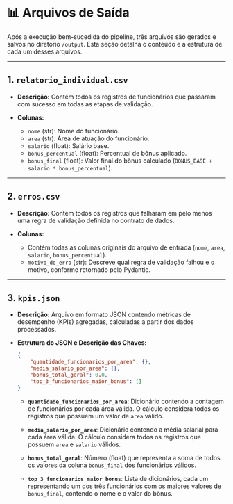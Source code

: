 # 📊 Arquivos de Saída

Após a execução bem-sucedida do pipeline, três arquivos são gerados e salvos no diretório `/output`. Esta seção detalha o conteúdo e a estrutura de cada um desses arquivos.

---

## 1. `relatorio_individual.csv`

* **Descrição:** Contém todos os registros de funcionários que passaram com sucesso em todas as etapas de validação.

* **Colunas:**
    * `nome` (str): Nome do funcionário.
    * `area` (str): Área de atuação do funcionário.
    * `salario` (float): Salário base.
    * `bonus_percentual` (float): Percentual de bônus aplicado.
    * `bonus_final` (float): Valor final do bônus calculado (`BONUS_BASE + salario * bonus_percentual`).

---

## 2. `erros.csv`

* **Descrição:** Contém todos os registros que falharam em pelo menos uma regra de validação definida no contrato de dados.

* **Colunas:**
    * Contém todas as colunas originais do arquivo de entrada (`nome`, `area`, `salario`, `bonus_percentual`).
    * `motivo_do_erro` (str): Descreve qual regra de validação falhou e o motivo, conforme retornado pelo Pydantic.

---

## 3. `kpis.json`

* **Descrição:** Arquivo em formato JSON contendo métricas de desempenho (KPIs) agregadas, calculadas a partir dos dados processados.

* **Estrutura do JSON e Descrição das Chaves:**

    ```json
    {
        "quantidade_funcionarios_por_area": {},
        "media_salario_por_area": {},
        "bonus_total_geral": 0.0,
        "top_3_funcionarios_maior_bonus": []
    }
    ```

    * **`quantidade_funcionarios_por_area`**: Dicionário contendo a contagem de funcionários por cada área válida. O cálculo considera todos os registros que possuem um valor de `area` válido.

    * **`media_salario_por_area`**: Dicionário contendo a média salarial para cada área válida. O cálculo considera todos os registros que possuem `area` e `salario` válidos.

    * **`bonus_total_geral`**: Número (float) que representa a soma de todos os valores da coluna `bonus_final` dos funcionários válidos.

    * **`top_3_funcionarios_maior_bonus`**: Lista de dicionários, cada um representando um dos três funcionários com os maiores valores de `bonus_final`, contendo o nome e o valor do bônus.